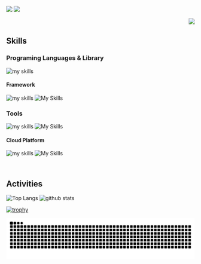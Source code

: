 ![](http://github-profile-summary-cards.vercel.app/api/cards/most-commit-language?username=TatsuyaM2667&theme=prussian)
![](http://github-profile-summary-cards.vercel.app/api/cards/repos-per-language?username=TatsuyaM2667&theme=prussian)


<div align="right">
  <img src="https://komarev.com/ghpvc/?username=TatsuyaM2667" />
</div>


##  Skills
### Programing Languages & Library
<img alt="my skills" src="https://skillicons.dev/icons?theme=dark&perline=9&i=c,cpp,html,css,tailwind,js,ts,react" />   

#### Framework
<img alt="my skills" src="https://skillicons.dev/icons?theme=dark&perline=15&i=electron,next" />   ![My Skills](https://go-skill-icons.vercel.app/api/icons?i=reactnative,expo,googleappsscript&titles=true&theme=dark)
<br>

### Tools
<img alt="my skills" src="https://skillicons.dev/icons?theme=dark&perline=15&i=windows,arduino,vscode,git,github,vite" />   ![My Skills](https://go-skill-icons.vercel.app/api/icons?i=googleappsscript,androidstudio&titles=true&theme=dark)


#### Cloud Platform
<img alt="my skills" src="https://skillicons.dev/icons?theme=dark&perline=7&i=gcp,aws" />   ![My Skills](https://go-skill-icons.vercel.app/api/icons?i=firebase,mongodb&titles=true&theme=dark)

<br>


##  Activities
<div align="left"> 
  <img alt="Top Langs" height="170px" src="https://github-readme-stats.vercel.app/api?username=TatsuyaM2667&theme=vue-dark&layout=compact" />
  <img alt="github stats" height="170px" src="https://github-readme-stats.vercel.app/api/top-langs/?username=TatsuyaM2667&theme=vue-dark&layout=compact" />
</div>

[![trophy](https://github-profile-trophy.vercel.app/?username=TatsuyaM2667&theme=onedark)](https://github.com/ryo-ma/github-profile-trophy)

![](https://raw.githubusercontent.com/TatsuyaM2667/TatsuyaM2667/output/github-contribution-grid-snake.svg)


